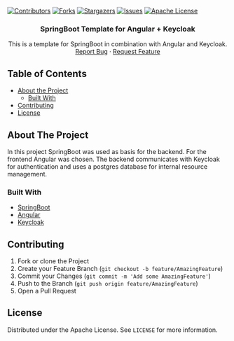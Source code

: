 [![Contributors][contributors-shield]][contributors-url]
[![Forks][forks-shield]][forks-url]
[![Stargazers][stars-shield]][stars-url]
[![Issues][issues-shield]][issues-url]
[![Apache License][license-shield]][license-url]

<p align="center">

  <h3 align="center">SpringBoot Template for Angular + Keycloak</h3>

  <p align="center">
    This is a template for SpringBoot in combination with Angular and Keycloak.
    <br />
    <a href="https://github.com/latzinger/SpringBootAngularTemplate/issues">Report Bug</a>
    ·
    <a href="https://github.com/latzinger/SpringBootAngularTemplate/issues">Request Feature</a>
  </p>
</p>

## Table of Contents

* [About the Project](#about-the-project)
  * [Built With](#built-with)
* [Contributing](#contributing)
* [License](#license)

## About The Project
In this project SpringBoot was used as basis for the backend. For the frontend Angular was chosen.
The backend communicates with Keycloak for authentication and uses a postgres database for internal resource management.

### Built With
* [SpringBoot](https://spring.io/projects/spring-boot)
* [Angular](https://angular.io)
* [Keycloak](https://www.keycloak.org)

## Contributing

1. Fork or clone the Project
2. Create your Feature Branch (`git checkout -b feature/AmazingFeature`)
3. Commit your Changes (`git commit -m 'Add some AmazingFeature'`)
4. Push to the Branch (`git push origin feature/AmazingFeature`)
5. Open a Pull Request

## License

Distributed under the Apache License. See `LICENSE` for more information.

[contributors-shield]: https://img.shields.io/github/forks/latzinger/SpringBootAngularTemplate?style=flat-square
[contributors-url]: https://github.com/latzinger/SpringBootAngularTemplate/graphs/contributors
[forks-shield]: https://img.shields.io/github/forks/latzinger/SpringBootAngularTemplate?style=flat-square
[forks-url]: https://github.com/latzinger/SpringBootAngularTemplate/network/members
[stars-shield]: https://img.shields.io/github/stars/latzinger/SpringBootAngularTemplate?style=flat-square
[stars-url]: https://github.com/latzinger/SpringBootAngularTemplate/stargazers
[issues-shield]: https://img.shields.io/github/issues/latzinger/SpringBootAngularTemplate?style=flat-square
[issues-url]: https://github.com/latzinger/SpringBootAngularTemplate/issues
[license-shield]: https://img.shields.io/github/license/latzinger/SpringBootAngularTemplate?style=flat-square
[license-url]: https://github.com/latzinger/SpringBootAngularTemplate/blob/master/LICENSE.txt